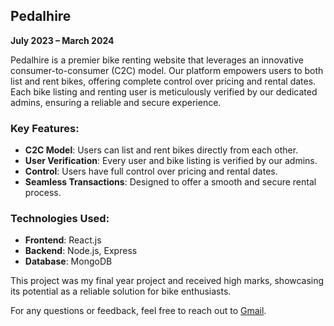 ## Pedalhire

**July 2023 – March 2024**

Pedalhire is a premier bike renting website that leverages an innovative consumer-to-consumer (C2C) model. Our platform empowers users to both list and rent bikes, offering complete control over pricing and rental dates. Each bike listing and renting user is meticulously verified by our dedicated admins, ensuring a reliable and secure experience.

### Key Features:
- **C2C Model**: Users can list and rent bikes directly from each other.
- **User Verification**: Every user and bike listing is verified by our admins.
- **Control**: Users have full control over pricing and rental dates.
- **Seamless Transactions**: Designed to offer a smooth and secure rental process.

### Technologies Used:
- **Frontend**: React.js
- **Backend**: Node.js, Express
- **Database**: MongoDB

This project was my final year project and received high marks, showcasing its potential as a reliable solution for bike enthusiasts.


For any questions or feedback, feel free to reach out to [Gmail](navinraj99305@gmail.com).
